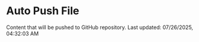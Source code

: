 # Auto Push File

Content that will be pushed to GitHub repository.
Last updated: 07/26/2025, 04:32:03 AM